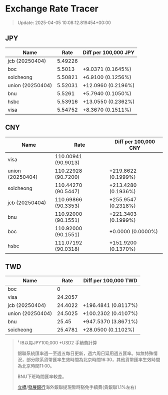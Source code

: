 # Exchange Rate Tracer

> Update: 2025-04-05 10:08:12.819454+00:00

## JPY

| Name             |    Rate | Diff per 100,000 JPY   |
|------------------|---------|------------------------|
| jcb (20250404)   | 5.49226 |                        |
| boc              | 5.5013  | +9.0371 (0.1645%)      |
| soicheong        | 5.50821 | +6.9100 (0.1256%)      |
| union (20250404) | 5.52031 | +12.0960 (0.2196%)     |
| bnu              | 5.5261  | +5.7940 (0.1050%)      |
| hsbc             | 5.53916 | +13.0550 (0.2362%)     |
| visa             | 5.54752 | +8.3670 (0.1511%)      |

## CNY

| Name             | Rate                | Diff per 100,000 CNY   |
|------------------|---------------------|------------------------|
| visa             | 110.00941	(90.9013) |                        |
| union (20250404) | 110.22928	(90.7200) | +219.8622 (0.1999%)    |
| soicheong        | 110.44270	(90.5447) | +213.4280 (0.1936%)    |
| jcb (20250404)   | 110.69866	(90.3353) | +255.9547 (0.2318%)    |
| bnu              | 110.92000	(90.1551) | +221.3403 (0.1999%)    |
| boc              | 110.92000	(90.1551) | +0.0000 (0.0000%)      |
| hsbc             | 111.07192	(90.0318) | +151.9200 (0.1370%)    |

## TWD

| Name             |    Rate | Diff per 100,000 TWD   |
|------------------|---------|------------------------|
| boc              |  0      |                        |
| visa             | 24.2057 |                        |
| jcb (20250404)   | 24.4022 | +196.4841 (0.8117%)    |
| union (20250404) | 24.5025 | +100.2302 (0.4107%)    |
| bnu              | 25.45   | +947.5370 (3.8671%)    |
| soicheong        | 25.4781 | +28.0500 (0.1102%)     |


> ¹ IB以每JPY100,000 +USD2 手續費計算
>
> 銀聯系統匯率週一至週五每日更新，週六周日延用週五匯率。如無特殊情況，部分歐系貨幣匯率生效時間為北京時間16:30，其他貨幣匯率生效時間為北京時間11:00。
>
> BNU下班時間匯率較差。
>
> [立橋](https://www.wlbank.com.mo/uploads/ueditor/file/20181211/1544536513900230.pdf)/[發展銀行](https://www.mdb.com.mo/Service_Charges_20230728.pdf)海外銀聯提現暫時豁免手續費(貴銀聯1.1%左右)

